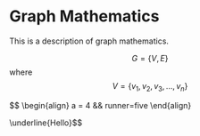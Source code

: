 # Graph Mathematics

This is a description of graph mathematics. 

$$G=\{V,E\}$$ where $$V=\{v_1,v_2,v_3,...,v_n\}$$

$$
\begin{align}
a = 4 && runner=five
\end{align}

\underline{Hello}$$
